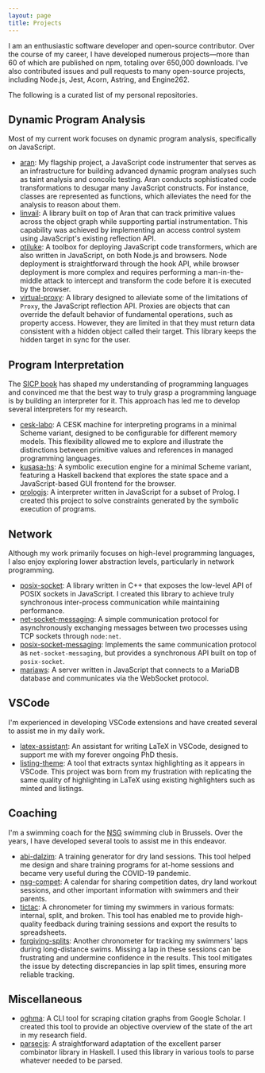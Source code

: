 ```yaml
---
layout: page
title: Projects
---
```


I am an enthusiastic software developer and open-source contributor. Over the course of my career, I have developed numerous projects—more than 60 of which are published on npm, totaling over 650,000 downloads. I've also contributed issues and pull requests to many open-source projects, including Node.js, Jest, Acorn, Astring, and Engine262.

The following is a curated list of my personal repositories.

## Dynamic Program Analysis

Most of my current work focuses on dynamic program analysis, specifically on JavaScript.

- [aran](https://github.com/lachrist/aran): My flagship project, a JavaScript code instrumenter that serves as an infrastructure for building advanced dynamic program analyses such as taint analysis and concolic testing. Aran conducts sophisticated code transformations to desugar many JavaScript constructs. For instance, classes are represented as functions, which alleviates the need for the analysis to reason about them.
- [linvail](https://github.com/lachrist/linvail): A library built on top of Aran that can track primitive values across the object graph while supporting partial instrumentation. This capability was achieved by implementing an access control system using JavaScript's existing reflection API.
- [otiluke](https://github.com/lachrist/otiluke): A toolbox for deploying JavaScript code transformers, which are also written in JavaScript, on both Node.js and browsers. Node deployment is straightforward through the hook API, while browser deployment is more complex and requires performing a man-in-the-middle attack to intercept and transform the code before it is executed by the browser.
- [virtual-proxy](https://github.com/lachrist/virtual-proxy): A library designed to alleviate some of the limitations of `Proxy`, the JavaScript reflection API. Proxies are objects that can override the default behavior of fundamental operations, such as property access. However, they are limited in that they must return data consistent with a hidden object called their target. This library keeps the hidden target in sync for the user.

## Program Interpretation

The [SICP book](https://web.mit.edu/6.001/6.037/sicp.pdf) has shaped my understanding of programming languages and convinced me that the best way to truly grasp a programming language is by building an interpreter for it. This approach has led me to develop several interpreters for my research.

- [cesk-labo](https://github.com/lachrist/cesk-labo): A CESK machine for interpreting programs in a minimal Scheme variant, designed to be configurable for different memory models. This flexibility allowed me to explore and illustrate the distinctions between primitive values and references in managed programming languages.
- [kusasa-hs](https://github.com/lachrist/kusasa-hs): A symbolic execution engine for a minimal Scheme variant, featuring a Haskell backend that explores the state space and a JavaScript-based GUI frontend for the browser.
- [prologjs](https://github.com/lachrist/prologjs): A interpreter written in JavaScript for a subset of Prolog. I created this project to solve constraints generated by the symbolic execution of programs.

## Network

Although my work primarily focuses on high-level programming languages, I also enjoy exploring lower abstraction levels, particularly in network programming.

- [posix-socket](https://github.com/lachrist/posix-socket): A library written in C++ that exposes the low-level API of POSIX sockets in JavaScript. I created this library to achieve truly synchronous inter-process communication while maintaining performance.
- [net-socket-messaging](https://github.com/lachrist/net-socket-messaging): A simple communication protocol for asynchronously exchanging messages between two processes using TCP sockets through `node:net`.
- [posix-socket-messaging](https://github.com/lachrist/posix-socket-messaging): Implements the same communication protocol as `net-socket-messaging`, but provides a synchronous API built on top of `posix-socket`.
- [mariaws](https://github.com/lachrist/mariaws): A server written in JavaScript that connects to a MariaDB database and communicates via the WebSocket protocol.

## VSCode

I'm experienced in developing VSCode extensions and have created several to assist me in my daily work.

- [latex-assistant](https://github.com/lachrist/vscode-latex-assistant): An assistant for writing LaTeX in VSCode, designed to support me with my forever ongoing PhD thesis.
- [listing-theme](https://github.com/lachrist/vscode-listing): A tool that extracts syntax highlighting as it appears in VSCode. This project was born from my frustration with replicating the same quality of highlighting in LaTeX using existing highlighters such as minted and listings.

## Coaching

I'm a swimming coach for the [NSG](https://www.sport.brussels/clubs/la-nage-saint-gilles/) swimming club in Brussels. Over the years, I have developed several tools to assist me in this endeavor.

- [abi-dalzim](https://github.com/lachrist/abi-dalzim): A training generator for dry land sessions. This tool helped me design and share training programs for at-home sessions and became very useful during the COVID-19 pandemic.
- [nsg-compet](https://github.com/lachrist/nsg-compet): A calendar for sharing competition dates, dry land workout sessions, and other important information with swimmers and their parents.
- [tictac](https://github.com/lachrist/tictac): A chronometer for timing my swimmers in various formats: internal, split, and broken. This tool has enabled me to provide high-quality feedback during training sessions and export the results to spreadsheets.
- [forgiving-splits](https://github.com/lachrist/forgiving-splits): Another chronometer for tracking my swimmers' laps during long-distance swims. Missing a lap in these sessions can be frustrating and undermine confidence in the results. This tool mitigates the issue by detecting discrepancies in lap split times, ensuring more reliable tracking.

## Miscellaneous

- [oghma](https://github.com/lachrist/oghma): A CLI tool for scraping citation graphs from Google Scholar. I created this tool to provide an objective overview of the state of the art in my research field.
- [parsecjs](https://github.com/lachrist/parsecjs): A straightforward adaptation of the excellent parser combinator library in Haskell. I used this library in various tools to parse whatever needed to be parsed.
